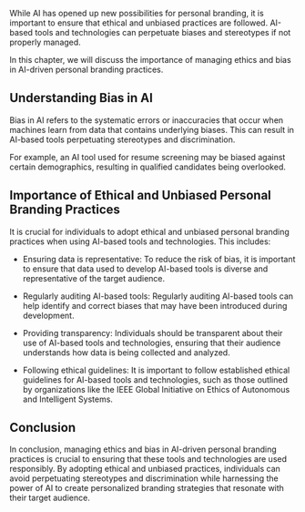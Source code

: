
While AI has opened up new possibilities for personal branding, it is important to ensure that ethical and unbiased practices are followed. AI-based tools and technologies can perpetuate biases and stereotypes if not properly managed.

In this chapter, we will discuss the importance of managing ethics and bias in AI-driven personal branding practices.

Understanding Bias in AI
------------------------

Bias in AI refers to the systematic errors or inaccuracies that occur when machines learn from data that contains underlying biases. This can result in AI-based tools perpetuating stereotypes and discrimination.

For example, an AI tool used for resume screening may be biased against certain demographics, resulting in qualified candidates being overlooked.

Importance of Ethical and Unbiased Personal Branding Practices
--------------------------------------------------------------

It is crucial for individuals to adopt ethical and unbiased personal branding practices when using AI-based tools and technologies. This includes:

* Ensuring data is representative: To reduce the risk of bias, it is important to ensure that data used to develop AI-based tools is diverse and representative of the target audience.

* Regularly auditing AI-based tools: Regularly auditing AI-based tools can help identify and correct biases that may have been introduced during development.

* Providing transparency: Individuals should be transparent about their use of AI-based tools and technologies, ensuring that their audience understands how data is being collected and analyzed.

* Following ethical guidelines: It is important to follow established ethical guidelines for AI-based tools and technologies, such as those outlined by organizations like the IEEE Global Initiative on Ethics of Autonomous and Intelligent Systems.

Conclusion
----------

In conclusion, managing ethics and bias in AI-driven personal branding practices is crucial to ensuring that these tools and technologies are used responsibly. By adopting ethical and unbiased practices, individuals can avoid perpetuating stereotypes and discrimination while harnessing the power of AI to create personalized branding strategies that resonate with their target audience.
